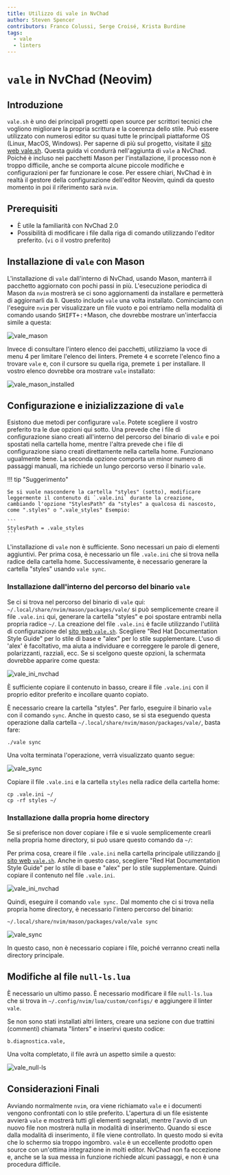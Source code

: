 ```yaml
---
title: Utilizzo di vale in NvChad
author: Steven Spencer
contributors: Franco Colussi, Serge Croisé, Krista Burdine
tags:
  - vale
  - linters
---
```


# `vale` in NvChad (Neovim)

## Introduzione

`vale.sh` è uno dei principali progetti open source per scrittori tecnici che vogliono migliorare la propria scrittura e la coerenza dello stile. Può essere utilizzato con numerosi editor su quasi tutte le principali piattaforme OS (Linux, MacOS, Windows). Per saperne di più sul progetto, visitate il [sito web vale.sh](https://vale.sh/). Questa guida vi condurrà nell'aggiunta di `vale` a NvChad. Poiché è incluso nei pacchetti Mason per l'installazione, il processo non è troppo difficile, anche se comporta alcune piccole modifiche e configurazioni per far funzionare le cose. Per essere chiari, NvChad è in realtà il gestore della configurazione dell'editor Neovim, quindi da questo momento in poi il riferimento sarà `nvim`.

## Prerequisiti

* È utile la familiarità con NvChad 2.0
* Possibilità di modificare i file dalla riga di comando utilizzando l'editor preferito. (`vi` o il vostro preferito)

## Installazione di `vale` con Mason

L'installazione di `vale` dall'interno di NvChad, usando Mason, manterrà il pacchetto aggiornato con pochi passi in più. L'esecuzione periodica di Mason da `nvim` mostrerà se ci sono aggiornamenti da installare e permetterà di aggiornarli da lì. Questo include `vale` una volta installato. Cominciamo con l'eseguire `nvim` per visualizzare un file vuoto e poi entriamo nella modalità di comando usando <kbd>SHIFT+</kbd><kbd>:</kbd>+Mason, che dovrebbe mostrare un'interfaccia simile a questa:

![vale_mason](images/vale_mason.png)

Invece di consultare l'intero elenco dei pacchetti, utilizziamo la voce di menu 4 per limitare l'elenco dei linters. Premete <kbd>4</kbd> e scorrete l'elenco fino a trovare `vale` e, con il cursore su quella riga, premete <kbd>i</kbd> per installare. Il vostro elenco dovrebbe ora mostrare `vale` installato:

![vale_mason_installed](images/vale_mason_installed.png)

## Configurazione e inizializzazione di `vale`

Esistono due metodi per configurare `vale`. Potete scegliere il vostro preferito tra le due opzioni qui sotto. Una prevede che i file di configurazione siano creati all'interno del percorso del binario di `vale` e poi spostati nella cartella home, mentre l'altra prevede che i file di configurazione siano creati direttamente nella cartella home. Funzionano ugualmente bene. La seconda opzione comporta un minor numero di passaggi manuali, ma richiede un lungo percorso verso il binario `vale`.

!!! tip "Suggerimento"

    Se si vuole nascondere la cartella "styles" (sotto), modificare leggermente il contenuto di `.vale.ini` durante la creazione, cambiando l'opzione "StylesPath" da "styles" a qualcosa di nascosto, come ".styles" o ".vale_styles" Esempio:

    ```
    StylesPath = .vale_styles
    ```

L'installazione di `vale` non è sufficiente. Sono necessari un paio di elementi aggiuntivi. Per prima cosa, è necessario un file `.vale.ini` che si trova nella radice della cartella home. Successivamente, è necessario generare la cartella "styles" usando `vale sync`.

### Installazione dall'interno del percorso del binario `vale`

Se ci si trova nel percorso del binario di `vale` qui: `~/.local/share/nvim/mason/packages/vale/` si può semplicemente creare il file `.vale.ini` qui, generare la cartella "styles" e poi spostare entrambi nella propria radice `~/`. La creazione del file `.vale.ini` è facile utilizzando l'utilità di configurazione del [sito web `vale.sh`](https://vale.sh/generator). Scegliere "Red Hat Documentation Style Guide" per lo stile di base e "alex" per lo stile supplementare. L'uso di 'alex' è facoltativo, ma aiuta a individuare e correggere le parole di genere, polarizzanti, razziali, ecc. Se si scelgono queste opzioni, la schermata dovrebbe apparire come questa:

![vale_ini_nvchad](images/vale_ini_nvchad.png)

È sufficiente copiare il contenuto in basso, creare il file `.vale.ini` con il proprio editor preferito e incollare quanto copiato.

È necessario creare la cartella "styles". Per farlo, eseguire il binario `vale` con il comando `sync`. Anche in questo caso, se si sta eseguendo questa operazione dalla cartella `~/.local/share/nvim/mason/packages/vale/`, basta fare:

```
./vale sync
```

Una volta terminata l'operazione, verrà visualizzato quanto segue:

![vale_sync](images/vale_sync.png)

Copiare il file `.vale.ini` e la cartella `styles` nella radice della cartella home:

```
cp .vale.ini ~/
cp -rf styles ~/
```

### Installazione dalla propria home directory

Se si preferisce non dover copiare i file e si vuole semplicemente crearli nella propria home directory, si può usare questo comando da `~/`:

Per prima cosa, creare il file `.vale.ini` nella cartella principale utilizzando [il sito web `vale.sh`](https://vale.sh/generator). Anche in questo caso, scegliere "Red Hat Documentation Style Guide" per lo stile di base e "alex" per lo stile supplementare. Quindi copiare il contenuto nel file `.vale.ini`.

![vale_ini_nvchad](images/vale_ini_nvchad.png)

Quindi, eseguire il comando `vale sync.`  Dal momento che ci si trova nella propria home directory, è necessario l'intero percorso del binario:

```
~/.local/share/nvim/mason/packages/vale/vale sync
```

![vale_sync](images/vale_sync.png)

In questo caso, non è necessario copiare i file, poiché verranno creati nella directory principale.


## Modifiche al file `null-ls.lua`

È necessario un ultimo passo. È necessario modificare il file `null-ls.lua` che si trova in `~/.config/nvim/lua/custom/configs/` e aggiungere il linter `vale`.

Se non sono stati installati altri linters, creare una sezione con due trattini (commenti) chiamata "linters" e inserirvi questo codice:

```
b.diagnostica.vale,
```

Una volta completato, il file avrà un aspetto simile a questo:

![vale_null-ls](images/vale_null-ls.png)

## Considerazioni Finali

Avviando normalmente `nvim`, ora viene richiamato `vale` e i documenti vengono confrontati con lo stile preferito. L'apertura di un file esistente avvierà `vale` e mostrerà tutti gli elementi segnalati, mentre l'avvio di un nuovo file non mostrerà nulla in modalità di inserimento. Quando si esce dalla modalità di inserimento, il file viene controllato. In questo modo si evita che lo schermo sia troppo ingombro. `vale` è un eccellente prodotto open source con un'ottima integrazione in molti editor. NvChad non fa eccezione e, anche se la sua messa in funzione richiede alcuni passaggi, e non è una procedura difficile.
